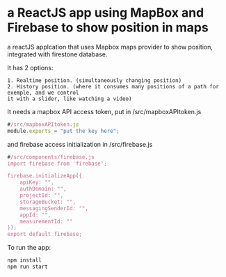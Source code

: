 # a ReactJS app using MapBox and Firebase to show position in maps

a reactJS applcation that uses Mapbox maps provider to show position, integrated with firestone database. 

It has 2 options:

    1. Realtime position. (simultaneously changing position)
    2. History position. (where it consumes many positions of a path for exemple, and we control
    it with a slider, like watching a video)

It needs a mapbox API access token, put in /src/mapboxAPItoken.js
```js
#/src/mapboxAPItoken.js
module.exports = "put the key here";
```

and firebase access initialization in /src/firebase.js
```js
#/src/components/firebase.js
import firebase from 'firebase';

firebase.initializeApp({
    apiKey: "",
    authDomain: "",
    projectId: "",
    storageBucket: "",
    messagingSenderId: "",
    appId: "",
    measurementId: ""
});
export default firebase;
```

To run the app:
```bash
npm install
npm run start
```

